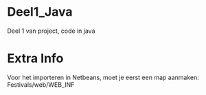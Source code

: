 Deel1_Java
==========

Deel 1 van project, code in java

Extra Info
=============

Voor het importeren in Netbeans, moet je eerst een map aanmaken:
	Festivals/web/WEB_INF
